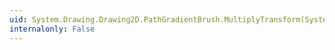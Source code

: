 ```yaml
---
uid: System.Drawing.Drawing2D.PathGradientBrush.MultiplyTransform(System.Drawing.Drawing2D.Matrix,System.Drawing.Drawing2D.MatrixOrder)
internalonly: False
---
```

